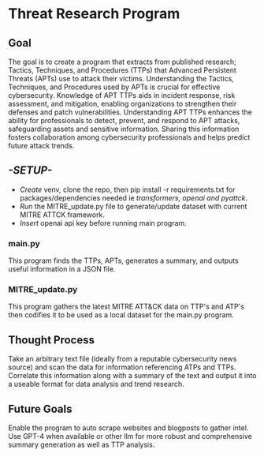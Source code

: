 # Threat Research Program
## **Goal**
The goal is to create a program that extracts from published research; Tactics, Techniques, and Procedures (TTPs) that Advanced Persistent Threats (APTs) use to attack their victims. Understanding the Tactics, Techniques, and Procedures used by APTs is crucial for effective cybersecurity. Knowledge of APT TTPs aids in incident response, risk assessment, and mitigation, enabling organizations to strengthen their defenses and patch vulnerabilities. Understanding APT TTPs enhances the ability for professionals to detect, prevent, and respond to APT attacks, safeguarding assets and sensitive information. Sharing this information fosters collaboration among cybersecurity professionals and helps predict future attack trends.

## *-SETUP-*
* *Create* venv, clone the repo, then pip install -r requirements.txt for packages/dependencies needed ie *transformers, openai and pyattck*.
* *Run* the MITRE_update.py file to generate/update dataset with current MITRE ATTCK framework.
* *Insert* openai api key before running main program. 

### **main.py**
This program finds the TTPs, APTs, generates a summary, and outputs useful information in a JSON file.

### **MITRE_update.py**
This program gathers the latest MITRE ATT&CK data on TTP's and ATP's then codifies it to be used as a local dataset for the main.py program.

## **Thought Process**
Take an arbitrary text file (ideally from a reputable cybersecurity news source) and scan the data for information referencing ATPs and TTPs. Correlate this information along with a summary of the text and output it into a useable format for data analysis and trend research. 

## **Future Goals**
Enable the program to auto scrape websites and blogposts to gather intel.
Use GPT-4 when available or other llm for more robust and comprehensive summary generation as well as TTP analysis.
